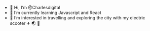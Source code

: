 - 👋 Hi, I’m @Charlesdigital
- 🌱 I’m currently learning Javascript and React
- 👀 I’m interested in travelling and exploring the city with my electric scooter ✈ 🌏 🛴 


 
